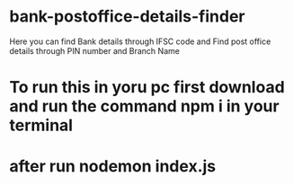 # bank-postoffice-details-finder
Here you can find Bank details through IFSC code and Find post office details through PIN number and Branch Name

# To run this in yoru pc first download and run the command npm i in your terminal
# after run nodemon index.js
